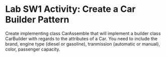 # Lab SW1 Activity: Create a Car Builder Pattern

Create implementing class CarAssemble  that will implement a builder class CarBuilder with regards to the attributes of a Car.  You need to include the brand, engine type (diesel or gasoline), tranmission (automatic or manual),  color, passenger capacity.
